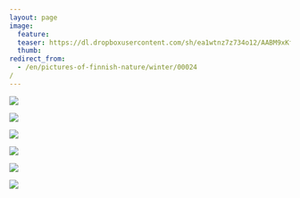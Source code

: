 ```yaml
---
layout: page
image:
  feature:
  teaser: https://dl.dropboxusercontent.com/sh/ea1wtnz7z734o12/AABM9xKfOBdxqtMPbmAXpB4ga/luontokuvat/talvi/4/DS44522-245px.jpg
  thumb:
redirect_from:
  - /en/pictures-of-finnish-nature/winter/00024/
---
```


[![](https://dl.dropboxusercontent.com/sh/ea1wtnz7z734o12/AAAoDCxqxrgdycSI7RrDmWeLa/luontokuvat/talvi/4/DS44424-800px.jpg)](https://dl.dropboxusercontent.com/sh/ea1wtnz7z734o12/AACc1QfQSb4dxDxhaRWgqnXPa/luontokuvat/talvi/4/DS44424.jpg)

[![](https://dl.dropboxusercontent.com/sh/ea1wtnz7z734o12/AAChXP4Sktk_jDuTm6h_bAr9a/luontokuvat/talvi/4/DS44458-800px.jpg)](https://dl.dropboxusercontent.com/sh/ea1wtnz7z734o12/AAD_Fpc4Qg3sko-F6_MslI0Ea/luontokuvat/talvi/4/DS44458.jpg)

[![](https://dl.dropboxusercontent.com/sh/ea1wtnz7z734o12/AAB7PZow2tyMMp893sEXpRwCa/luontokuvat/talvi/4/DS44470-800px.jpg)](https://dl.dropboxusercontent.com/sh/ea1wtnz7z734o12/AAByMj5J4oJ-BApSaQRb8WQ5a/luontokuvat/talvi/4/DS44470.jpg)

[![](https://dl.dropboxusercontent.com/sh/ea1wtnz7z734o12/AABhEcxYufX9BxqUAg6hYMbsa/luontokuvat/talvi/4/DS44493-800px.jpg)](https://dl.dropboxusercontent.com/sh/ea1wtnz7z734o12/AADhePczBx91TUFKcxlRHK8la/luontokuvat/talvi/4/DS44493.jpg)

[![](https://dl.dropboxusercontent.com/sh/ea1wtnz7z734o12/AAAZzpfLge6KBvA2Ozu9pDc1a/luontokuvat/talvi/4/DS44519-800px.jpg)](https://dl.dropboxusercontent.com/sh/ea1wtnz7z734o12/AABj2Hlef1-gHYyNOv5aHNM-a/luontokuvat/talvi/4/DS44519.jpg)

[![](https://dl.dropboxusercontent.com/sh/ea1wtnz7z734o12/AAC1XRvYygQ3RcN_3D7jDJE1a/luontokuvat/talvi/4/DS44522-800px.jpg)](https://dl.dropboxusercontent.com/sh/ea1wtnz7z734o12/AAD8eo7L8h7xiIiz_XXb7oBLa/luontokuvat/talvi/4/DS44522.jpg)
